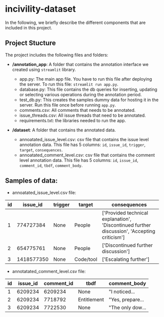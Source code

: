 # incivility-dataset

In the following, we briefly describe the different components that are included in this project.

## Project Stucture

The project includes the following files and folders:

- __/annotation_app__: A folder that contains the annotation interface we created using `streamlit` library.
    - app.py: The main app file. You have to run this file after deploying the server. To run this file: `streamlit run app.py`.
    - database.py: This file contains the db queries for inserting, updating or selecting various operations during the annotation period.
    - test_db.py: This creates the samples dummy data for hosting it in the server. Run this file once before running `app.py`. 
    - comments.csv: All comments that needs to be annotated.
    - issue_threads.csv: All issue threads that need to be annotated.
    - requirements.txt: the libraries needed to run the app.



- __/dataset__: A folder that contains the annotated data.
    - annoatated_issue_level.csv: csv file that contains the issue level annotation data. This file has 5 columns: `id`, `issue_id`, `trigger`, `target`, `consequences`.
    - annoatated_comment_level.csv: csv file that contains the comment level annotation data. This file has 5 columns: `id`, `issue_id`, `comment_id`, `tbdf`, `comment_body`.


## Samples of data:

- annoatated_issue_level.csv file: 

| id | issue_id  | trigger | target | consequences |
|---|------------|---------|--------------|------------------------------------------|
| 1 | 774727384  | None    | People       | ['Provided technical explanation', 'Discontinued further discussion', 'Accepting criticism'] |
| 2 | 654775761  | None    | People       | ['Discontinued further discussion']      |
| 3 | 1418577350 | None    | Code/tool    | ['Escalating further']                   |

- annotatated_comment_level.csv file: 

| id | issue_id | comment_id | tbdf      | comment_body      |
|---|---------|---------|--------------|--------------|
| 1 | 6209234 | 6209234 | None         | "I noticed... |
| 2 | 6209234 | 7718792 | Entitlement | "Yes, prepare... |
| 3 | 6209234 | 7722530 | None         | "The only dow... |

